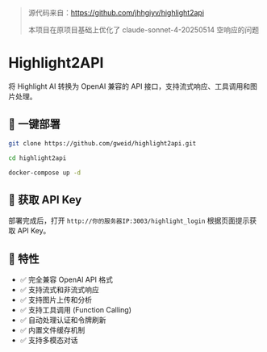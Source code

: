 > 源代码来自：https://github.com/jhhgiyv/highlight2api
>
> 本项目在原项目基础上优化了 claude-sonnet-4-20250514 空响应的问题

# Highlight2API

将 Highlight AI 转换为 OpenAI 兼容的 API 接口，支持流式响应、工具调用和图片处理。

## 🚀 一键部署

```bash
git clone https://github.com/gweid/highlight2api.git

cd highlight2api

docker-compose up -d
```

## 📝 获取 API Key

部署完成后，打开 `http://你的服务器IP:3003/highlight_login` 根据页面提示获取 API Key。

## 🎯 特性

- ✅ 完全兼容 OpenAI API 格式
- ✅ 支持流式和非流式响应
- ✅ 支持图片上传和分析
- ✅ 支持工具调用 (Function Calling)
- ✅ 自动处理认证和令牌刷新
- ✅ 内置文件缓存机制
- ✅ 支持多模态对话